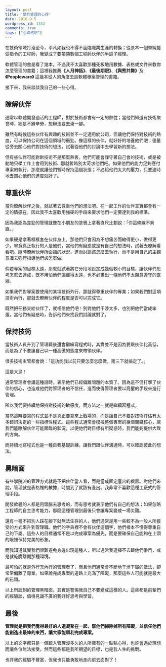 ```yaml
---
layout: post
title: '關於管理的心得'
date: 2010-9-5
wordpress_id: 1352
comments: true
tags: ["心得感想"]
---
```


在技術領域打滾至今，平凡如我也不得不面臨職業生涯的轉換；從原本一個單純接受指令的工程師，我變成了要帶領數個工程師伙伴的半調子經理。

軟體管理的書是看了幾本，不過我不太喜歡那種死板地用數據、表格或文件來教你怎麼管理的書籍；這裡我推薦<strong>《人月神話》</strong>、<strong>《最後期限》</strong>、<strong>《與熊共舞》</strong>及 <strong>《Peopleware》</strong> 這幾本從人的角度去談軟體專案管理的書籍。

接下來，我來談談我自己的一些心得。

<!--more-->

## 瞭解伙伴

通常以軟體開發過活的工程師，對於技術都會有一定的熱忱；當他們知道有技術聚會時，總是不辭辛勞，想辦法要去湊一腳。

雖然有時候這些伙伴有興趣的技術並不一定適用於公司，但讓他們保持對技術的熱血，可以保持公司在這個領域的衝勁。像這樣的伙伴，就好好的培養他們吧；儘量從旁去關心他們對技術的想法，試著從他們的討論中去學習新的想法。

但有些伙伴可能對新技術不是那麼熱衷，他們可能會謹守著自己會的技術，或是被動地只學工作上會用到技術...那就暫時別太苛求他們吧。如果他們的能力足夠應付專案的執行，那麼就讓他們暫時保持這個狀態；不必給他們太大的壓力，只要適時地去關心他們的進度就好了。

## 尊重伙伴

當你瞭解伙伴之後，就試著去尊重他們的想法吧。在一起工作的伙伴其實都會有一定的情感在，因此我不太喜歡用強硬的手段來要求他們一定要達到我的標準。

因為我認為差勁的管理就像在小朋友的塗鴉上拿著直尺比劃說：「你這條線不夠直。」

如果硬是拿著框框套在伙伴身上，那他們只會因為不想痛苦而縮得更小，做得更少。畢竟真正執行的人是他們，當他們有疑惑或是有自己的想法時，試著去瞭解看看吧。隨時瞭解伙伴所面臨的狀況，進而討論該怎麼去執行，而不是用自己的主觀意識去強行指導他們該怎麼做。

倘若專案的目標太遠，那麼就試著將它分段地設定成幾個較小的目標，讓伙伴們思考怎麼去達成，既不用怕他們偏離得太遠，也不必畫出一條他們不太願意遵守的直線。

如果我們對專案要使用的某項技術外行，那就得尊重伙伴的專業；如果我們對這項技術內行，那就去瞭解伙伴的程度是否可以完成它。

既然把任務交給伙伴了，就相信他們吧！別對他們干涉太多，也別把他們當成笨蛋。當他們有疑惑時，告訴他們來找我們討論就對了。

## 保持技術

當技術人員升到了管理職後還會繼續寫程式時，其實並不是因為要跟伙伴比高低，而是為了不要讓自己以一種高傲的態度來帶領伙伴。

很多技術主管都會說：「這功能我以前只要怎麼怎麼做，兩三下就搞定了。」

這是大忌！

通常管理者會講這種話時，表示他們已經偏離問題的本質了。因為這不但打擊了伙伴的信心，也造成他們對管理者的不信任，進而使得管理者要以高壓的手段來進行管理。

所以我們要持續地保持對技術的敏感度，而方法之一就是繼續寫程式。

當然這時要寫的程式並不是真正要拿來上戰場的，而是讓自己不要對技術評估有太多錯誤決定的一些指標性程式。這些程式通常會模擬整個專案的幾個關鍵核心，讓我們能瞭解伙伴可能面臨的狀況，以便他們對目標有所疑惑時，我們能夠提供大致的方向。

而持續地寫程式也是一種自我基礎訓練，讓我們跟伙伴溝通時，可以確認彼此的想法。

## 黑暗面

有些學院派的管理方式就是不把伙伴當人看，而是當成固定產出的機器。對他們來說，管理就是表格裡的數據，時間到了就該有產出。我非常不喜歡這種工廠式的管理手段。

開發軟體的人都是用頭腦去思考的，而有思考就表示他們有自己的想法；如果忽略工程師的自主思考能力，那麼這種管理到最後只會讓專案變成一場災難。

還有一種不把別人踩在腳下就無法生存的人，他們通常是用一些較不為一般人所接受的方式來升到管理職。他們的字典裡不會有伙伴這個字，他們根本不懂得尊重自己的下屬。這些人的目標通常不是以完成專案為優先，而是要確保自己能夠在上頭的眼裡保持完美的形象。

而我知道其實我們很難避免身邊出現這種人，所以通常我選擇不去跟他們爭鬥，或是就乾脆離開那種環境。

最可怕的就是外行充內行的管理者了，而且他們通常會不斷地干涉下屬的做法，卻常常偏離了專業。如果說完成專案的道路上充滿了障礙，那麼這些人可能就是最大的石頭。

以上所談到的管理黑暗面，其實是警惕我自己不要變成這樣的人。這些都是前輩們的經驗談，值得見識不廣的我好好思考與學習。

## 最後

<strong>管理就是把我們覺得最好的人選凝聚在一起，幫他們掃除掉所有障礙，並信任他們能創造出最棒的東西，</strong><strong>讓大家能順利完成專案。</strong>

以上的文字都只是一個踏入管理沒多久的人所擁有的一點點心得，也許會過於理想而讓各位無法接受。然而這些都是我所期望的目標，也是我人生的挑戰。

也許我的經驗不豐富，但我也只能勇敢地走向前去面對了！
